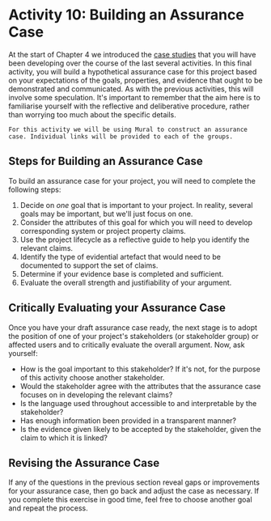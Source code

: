 # Activity 10: Building an Assurance Case

At the start of Chapter 4 we introduced the [case studies](../chapter4/case_studies.md) that you will have been developing over the course of the last several activities.
In this final activity, you will build a hypothetical assurance case for this project based on your expectations of the goals, properties, and evidence that ought to be demonstrated and communicated.
As with the previous activities, this will involve some speculation.
It's important to remember that the aim here is to familiarise yourself with the reflective and deliberative procedure, rather than worrying too much about the specific details.

```{admonition}Instructions
For this activity we will be using Mural to construct an assurance case. Individual links will be provided to each of the groups.
```

## Steps for Building an Assurance Case

To build an assurance case for your project, you will need to complete the following steps:

1. Decide on *one* goal that is important to your project. In reality, several goals may be important, but we'll just focus on one.
2. Consider the attributes of this goal for which you will need to develop corresponding system or project property claims.
3. Use the project lifecycle as a reflective guide to help you identify the relevant claims.
4. Identify the type of evidential artefact that would need to be documented to support the set of claims. 
5. Determine if your evidence base is completed and sufficient.
6. Evaluate the overall strength and justifiability of your argument.

## Critically Evaluating your Assurance Case

Once you have your draft assurance case ready, the next stage is to adopt the position of one of your project's stakeholders (or stakeholder group) or affected users and to critically evaluate the overall argument.
Now, ask yourself:

- How is the goal important to this stakeholder? If it's not, for the purpose of this activity choose another stakeholder.
- Would the stakeholder agree with the attributes that the assurance case focuses on in developing the relevant claims?
- Is the language used throughout accessible to and interpretable by the stakeholder?
- Has enough information been provided in a transparent manner?
- Is the evidence given likely to be accepted by the stakeholder, given the claim to which it is linked?

## Revising the Assurance Case

If any of the questions in the previous section reveal gaps or improvements for your assurance case, then go back and adjust the case as necessary. 
If you complete this exercise in good time, feel free to choose another goal and repeat the process.
